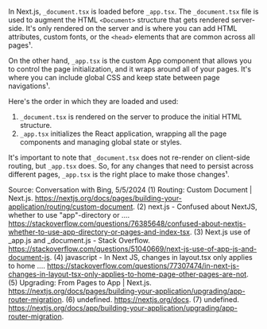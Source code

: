 In Next.js, `_document.tsx` is loaded before `_app.tsx`. The `_document.tsx` file is used to augment the HTML `<Document>` structure that gets rendered server-side. It's only rendered on the server and is where you can add HTML attributes, custom fonts, or the `<head>` elements that are common across all pages¹.

On the other hand, `_app.tsx` is the custom App component that allows you to control the page initialization, and it wraps around all of your pages. It's where you can include global CSS and keep state between page navigations¹.

Here's the order in which they are loaded and used:
1. `_document.tsx` is rendered on the server to produce the initial HTML structure.
2. `_app.tsx` initializes the React application, wrapping all the page components and managing global state or styles.

It's important to note that `_document.tsx` does not re-render on client-side routing, but `_app.tsx` does. So, for any changes that need to persist across different pages, `_app.tsx` is the right place to make those changes¹.

Source: Conversation with Bing, 5/5/2024
(1) Routing: Custom Document | Next.js. https://nextjs.org/docs/pages/building-your-application/routing/custom-document.
(2) next.js - Confused about NextJS, whether to use "app"-directory or .... https://stackoverflow.com/questions/76385648/confused-about-nextjs-whether-to-use-app-directory-or-pages-and-index-tsx.
(3) Next.js use of _app.js and _document.js - Stack Overflow. https://stackoverflow.com/questions/51040669/next-js-use-of-app-js-and-document-js.
(4) javascript - In Next JS, changes in layout.tsx only applies to home .... https://stackoverflow.com/questions/77307474/in-next-js-changes-in-layout-tsx-only-applies-to-home-page-other-pages-are-not.
(5) Upgrading: From Pages to App | Next.js. https://nextjs.org/docs/pages/building-your-application/upgrading/app-router-migration.
(6) undefined. https://nextjs.org/docs.
(7) undefined. https://nextjs.org/docs/app/building-your-application/upgrading/app-router-migration.